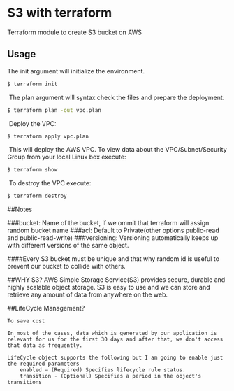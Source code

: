 #  S3 with  terraform

Terraform module to create S3 bucket on AWS
​
## Usage
The init argument will initialize the environment.
```bash
$ terraform init
```
​
The plan argument will syntax check the files and prepare the deployment.
```bash
$ terraform plan -out vpc.plan
```
​
Deploy the VPC:
​
```bash
$ terraform apply vpc.plan
```
​
This will deploy the AWS VPC. To view data about the VPC/Subnet/Security Group from your local Linux box execute:
​
```bash
$ terraform show
```
​
To destroy the VPC execute:
```bash
$ terraform destroy
```

##Notes

###bucket: 
Name of the bucket, if we ommit that terraform will assign random bucket name
###acl: 
Default to Private(other options public-read and public-read-write)
###versioning: 
Versioning automatically keeps up with different versions of the same object.

####Every S3 bucket must be unique and that why random id is useful to prevent our bucket to collide with others.


##WHY S3?
AWS Simple Storage Service(S3) provides secure, durable and highly scalable object storage. S3 is easy to use and we can store and retrieve any amount of data from anywhere on the web.


##LifeCycle Management?

	To save cost
	
	In most of the cases, data which is generated by our application is relevant for us for the first 30 days and after that, we don't access that data as frequently.

	LifeCycle object supports the following but I am going to enable just the required parameters
		enabled — (Required) Specifies lifecycle rule status.
		transition - (Optional) Specifies a period in the object's transitions